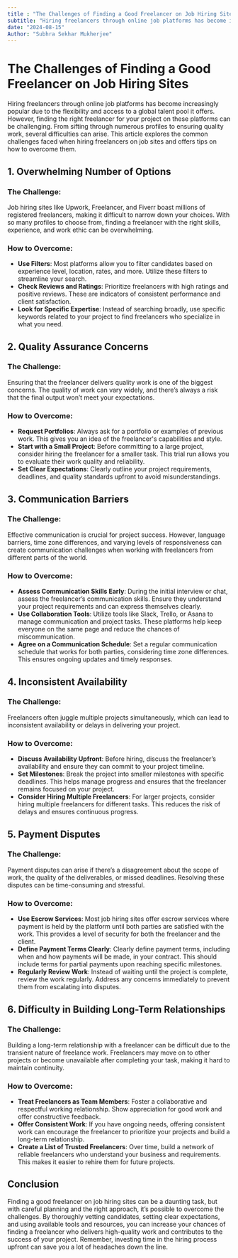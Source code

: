 ```yaml
---
title : "The Challenges of Finding a Good Freelancer on Job Hiring Sites"
subtitle: "Hiring freelancers through online job platforms has become increasingly popular due to the flexibility and access to a global talent pool it offers. However, finding the right freelancer for your project on these platforms can be challenging. From sifting through numerous profiles to ensuring quality work, several difficulties can arise. This article explores the common challenges faced when hiring freelancers on job sites and offers tips on how to overcome them."
date: "2024-08-15"
Author: "Subhra Sekhar Mukherjee"
---
```


# The Challenges of Finding a Good Freelancer on Job Hiring Sites

Hiring freelancers through online job platforms has become increasingly popular due to the flexibility and access to a global talent pool it offers. However, finding the right freelancer for your project on these platforms can be challenging. From sifting through numerous profiles to ensuring quality work, several difficulties can arise. This article explores the common challenges faced when hiring freelancers on job sites and offers tips on how to overcome them.

## 1. **Overwhelming Number of Options**

### The Challenge:
Job hiring sites like Upwork, Freelancer, and Fiverr boast millions of registered freelancers, making it difficult to narrow down your choices. With so many profiles to choose from, finding a freelancer with the right skills, experience, and work ethic can be overwhelming.

### How to Overcome:
- **Use Filters**: Most platforms allow you to filter candidates based on experience level, location, rates, and more. Utilize these filters to streamline your search.
- **Check Reviews and Ratings**: Prioritize freelancers with high ratings and positive reviews. These are indicators of consistent performance and client satisfaction.
- **Look for Specific Expertise**: Instead of searching broadly, use specific keywords related to your project to find freelancers who specialize in what you need.

## 2. **Quality Assurance Concerns**

### The Challenge:
Ensuring that the freelancer delivers quality work is one of the biggest concerns. The quality of work can vary widely, and there’s always a risk that the final output won’t meet your expectations.

### How to Overcome:
- **Request Portfolios**: Always ask for a portfolio or examples of previous work. This gives you an idea of the freelancer's capabilities and style.
- **Start with a Small Project**: Before committing to a large project, consider hiring the freelancer for a smaller task. This trial run allows you to evaluate their work quality and reliability.
- **Set Clear Expectations**: Clearly outline your project requirements, deadlines, and quality standards upfront to avoid misunderstandings.

## 3. **Communication Barriers**

### The Challenge:
Effective communication is crucial for project success. However, language barriers, time zone differences, and varying levels of responsiveness can create communication challenges when working with freelancers from different parts of the world.

### How to Overcome:
- **Assess Communication Skills Early**: During the initial interview or chat, assess the freelancer’s communication skills. Ensure they understand your project requirements and can express themselves clearly.
- **Use Collaboration Tools**: Utilize tools like Slack, Trello, or Asana to manage communication and project tasks. These platforms help keep everyone on the same page and reduce the chances of miscommunication.
- **Agree on a Communication Schedule**: Set a regular communication schedule that works for both parties, considering time zone differences. This ensures ongoing updates and timely responses.

## 4. **Inconsistent Availability**

### The Challenge:
Freelancers often juggle multiple projects simultaneously, which can lead to inconsistent availability or delays in delivering your project.

### How to Overcome:
- **Discuss Availability Upfront**: Before hiring, discuss the freelancer’s availability and ensure they can commit to your project timeline.
- **Set Milestones**: Break the project into smaller milestones with specific deadlines. This helps manage progress and ensures that the freelancer remains focused on your project.
- **Consider Hiring Multiple Freelancers**: For larger projects, consider hiring multiple freelancers for different tasks. This reduces the risk of delays and ensures continuous progress.

## 5. **Payment Disputes**

### The Challenge:
Payment disputes can arise if there’s a disagreement about the scope of work, the quality of the deliverables, or missed deadlines. Resolving these disputes can be time-consuming and stressful.

### How to Overcome:
- **Use Escrow Services**: Most job hiring sites offer escrow services where payment is held by the platform until both parties are satisfied with the work. This provides a level of security for both the freelancer and the client.
- **Define Payment Terms Clearly**: Clearly define payment terms, including when and how payments will be made, in your contract. This should include terms for partial payments upon reaching specific milestones.
- **Regularly Review Work**: Instead of waiting until the project is complete, review the work regularly. Address any concerns immediately to prevent them from escalating into disputes.

## 6. **Difficulty in Building Long-Term Relationships**

### The Challenge:
Building a long-term relationship with a freelancer can be difficult due to the transient nature of freelance work. Freelancers may move on to other projects or become unavailable after completing your task, making it hard to maintain continuity.

### How to Overcome:
- **Treat Freelancers as Team Members**: Foster a collaborative and respectful working relationship. Show appreciation for good work and offer constructive feedback.
- **Offer Consistent Work**: If you have ongoing needs, offering consistent work can encourage the freelancer to prioritize your projects and build a long-term relationship.
- **Create a List of Trusted Freelancers**: Over time, build a network of reliable freelancers who understand your business and requirements. This makes it easier to rehire them for future projects.

## Conclusion

Finding a good freelancer on job hiring sites can be a daunting task, but with careful planning and the right approach, it’s possible to overcome the challenges. By thoroughly vetting candidates, setting clear expectations, and using available tools and resources, you can increase your chances of finding a freelancer who delivers high-quality work and contributes to the success of your project. Remember, investing time in the hiring process upfront can save you a lot of headaches down the line.
